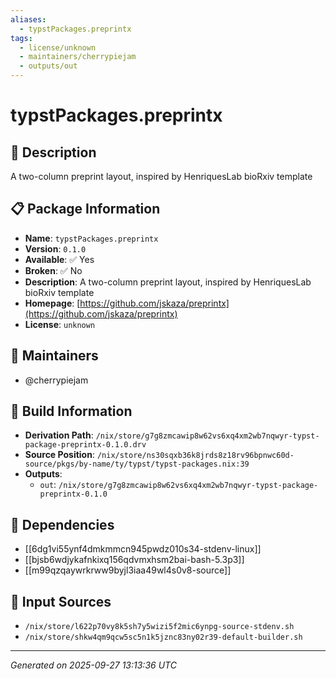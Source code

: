 ```yaml
---
aliases:
  - typstPackages.preprintx
tags:
  - license/unknown
  - maintainers/cherrypiejam
  - outputs/out
---
```


# typstPackages.preprintx

## 📝 Description

A two-column preprint layout, inspired by HenriquesLab bioRxiv template

## 📋 Package Information

- **Name**: `typstPackages.preprintx`
- **Version**: `0.1.0`
- **Available**: ✅ Yes
- **Broken**: ✅ No
- **Description**: A two-column preprint layout, inspired by HenriquesLab bioRxiv template
- **Homepage**: [https://github.com/jskaza/preprintx](https://github.com/jskaza/preprintx)
- **License**: `unknown`
## 👥 Maintainers

- @cherrypiejam


## 🔧 Build Information

- **Derivation Path**: `/nix/store/g7g8zmcawip8w62vs6xq4xm2wb7nqwyr-typst-package-preprintx-0.1.0.drv`
- **Source Position**: `/nix/store/ns30sqxb36k8jrds8z18rv96bpnwc60d-source/pkgs/by-name/ty/typst/typst-packages.nix:39`
- **Outputs**:
  - `out`:  `/nix/store/g7g8zmcawip8w62vs6xq4xm2wb7nqwyr-typst-package-preprintx-0.1.0`

## 🔗 Dependencies

- [[6dg1vi55ynf4dmkmmcn945pwdz010s34-stdenv-linux]]
- [[bjsb6wdjykafnkixq156qdvmxhsm2bai-bash-5.3p3]]
- [[m99qzqaywrkrww9byjl3iaa49wl4s0v8-source]]

## 📁 Input Sources

- `/nix/store/l622p70vy8k5sh7y5wizi5f2mic6ynpg-source-stdenv.sh`
- `/nix/store/shkw4qm9qcw5sc5n1k5jznc83ny02r39-default-builder.sh`

---
*Generated on 2025-09-27 13:13:36 UTC*
